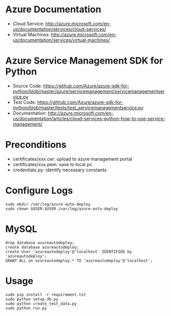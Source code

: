 # Azure Documentation

- Cloud Service: http://azure.microsoft.com/en-us/documentation/services/cloud-services/
- Virtual Machines: http://azure.microsoft.com/en-us/documentation/services/virtual-machines/

# Azure Service Management SDK for Python

- Source Code: https://github.com/Azure/azure-sdk-for-python/blob/master/azure/servicemanagement/servicemanagementservice.py
- Test Code: https://github.com/Azure/azure-sdk-for-python/blob/master/tests/test_servicemanagementservice.py
- Documentation: http://azure.microsoft.com/en-us/documentation/articles/cloud-services-python-how-to-use-service-management/

# Preconditions
- certificates/xxx.cer: upload to azure management portal
- certificates/xxx.pem: save to local pc
- credentials.py: identify necessary constants

# Configure Logs

```
sudo mkdir /var/log/azure-auto-deploy
sudo chown $USER:$USER /var/log/azure-auto-deploy
```

# MySQL

```
drop database azureautodeploy;
create database azureautodeploy;
create User 'azureautodeploy'@'localhost' IDENTIFIED by 'azureautodeploy';
GRANT ALL on azureautodeploy.* TO 'azureautodeploy'@'localhost';
```


# Usage

```
sudo pip install -r requirement.txt
sudo python setup_db.py
sudo python create_test_data.py
sudo python run.py
```
